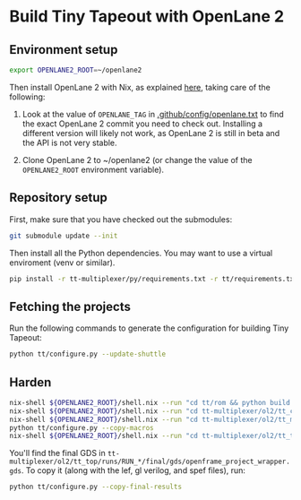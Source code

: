 # Build Tiny Tapeout with OpenLane 2

## Environment setup

```bash
export OPENLANE2_ROOT=~/openlane2
```

Then install OpenLane 2 with Nix, as explained [here](https://openlane2.readthedocs.io/en/latest/getting_started/nix_installation/index.html), taking care of the following:

1. Look at the value of `OPENLANE_TAG` in [.github/config/openlane.txt](.github/config/openlane.txt) to find the exact OpenLane 2 commit you need to check out. Installing a different version will likely not work, as OpenLane 2 is still in beta and the API is not very stable.

2. Clone OpenLane 2 to ~/openlane2 (or change the value of the `OPENLANE2_ROOT` environment variable).

## Repository setup

First, make sure that you have checked out the submodules:

```bash
git submodule update --init
```

Then install all the Python dependencies. You may want to use a virtual enviroment (venv or similar).

```bash
pip install -r tt-multiplexer/py/requirements.txt -r tt/requirements.txt
```

## Fetching the projects

Run the following commands to generate the configuration for building Tiny Tapeout:

```bash
python tt/configure.py --update-shuttle
```

## Harden

```bash
nix-shell ${OPENLANE2_ROOT}/shell.nix --run "cd tt/rom && python build.ihp-sg13g2.py"
nix-shell ${OPENLANE2_ROOT}/shell.nix --run "cd tt-multiplexer/ol2/tt_ctrl && python build.py"
nix-shell ${OPENLANE2_ROOT}/shell.nix --run "cd tt-multiplexer/ol2/tt_mux && python build.py"
python tt/configure.py --copy-macros
nix-shell ${OPENLANE2_ROOT}/shell.nix --run "cd tt-multiplexer/ol2/tt_top && python build.py"
```

You'll find the final GDS in `tt-multiplexer/ol2/tt_top/runs/RUN_*/final/gds/openframe_project_wrapper.gds`. To copy it (along with the lef, gl verilog, and spef files), run:

```bash
python tt/configure.py --copy-final-results
```
